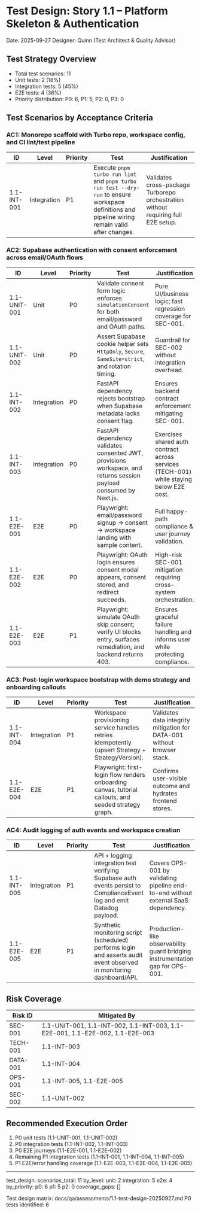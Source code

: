 # Test Design: Story 1.1 – Platform Skeleton & Authentication

Date: 2025-09-27
Designer: Quinn (Test Architect & Quality Advisor)

## Test Strategy Overview

- Total test scenarios: 11
- Unit tests: 2 (18%)
- Integration tests: 5 (45%)
- E2E tests: 4 (36%)
- Priority distribution: P0: 6, P1: 5, P2: 0, P3: 0

## Test Scenarios by Acceptance Criteria

### AC1: Monorepo scaffold with Turbo repo, workspace config, and CI lint/test pipeline

| ID             | Level       | Priority | Test | Justification |
|----------------|-------------|----------|------|---------------|
| 1.1-INT-001    | Integration | P1       | Execute `pnpm turbo run lint` and `pnpm turbo run test --dry-run` to ensure workspace definitions and pipeline wiring remain valid after changes. | Validates cross-package Turborepo orchestration without requiring full E2E setup. |

### AC2: Supabase authentication with consent enforcement across email/OAuth flows

| ID             | Level       | Priority | Test | Justification |
|----------------|-------------|----------|------|---------------|
| 1.1-UNIT-001   | Unit        | P0       | Validate consent form logic enforces `simulationConsent` for both email/password and OAuth paths. | Pure UI/business logic; fast regression coverage for SEC-001. |
| 1.1-UNIT-002   | Unit        | P0       | Assert Supabase cookie helper sets `HttpOnly`, `Secure`, `SameSite=strict`, and rotation timing. | Guardrail for SEC-002 without integration overhead. |
| 1.1-INT-002    | Integration | P0       | FastAPI dependency rejects bootstrap when Supabase metadata lacks consent flag. | Ensures backend contract enforcement mitigating SEC-001. |
| 1.1-INT-003    | Integration | P0       | FastAPI dependency validates consented JWT, provisions workspace, and returns session payload consumed by Next.js. | Exercises shared auth contract across services (TECH-001) while staying below E2E cost. |
| 1.1-E2E-001    | E2E         | P0       | Playwright: email/password signup → consent → workspace landing with sample content. | Full happy-path compliance & user journey validation. |
| 1.1-E2E-002    | E2E         | P0       | Playwright: OAuth login ensures consent modal appears, consent stored, and redirect succeeds. | High-risk SEC-001 mitigation requiring cross-system orchestration. |
| 1.1-E2E-003    | E2E         | P1       | Playwright: simulate OAuth skip consent; verify UI blocks entry, surfaces remediation, and backend returns 403. | Ensures graceful failure handling and informs user while protecting compliance. |

### AC3: Post-login workspace bootstrap with demo strategy and onboarding callouts

| ID             | Level       | Priority | Test | Justification |
|----------------|-------------|----------|------|---------------|
| 1.1-INT-004    | Integration | P1       | Workspace provisioning service handles retries idempotently (upsert Strategy + StrategyVersion). | Validates data integrity mitigation for DATA-001 without browser stack. |
| 1.1-E2E-004    | E2E         | P1       | Playwright: first-login flow renders onboarding canvas, tutorial callouts, and seeded strategy graph. | Confirms user-visible outcome and hydrates frontend stores. |

### AC4: Audit logging of auth events and workspace creation

| ID             | Level       | Priority | Test | Justification |
|----------------|-------------|----------|------|---------------|
| 1.1-INT-005    | Integration | P1       | API + logging integration test verifying Supabase auth events persist to ComplianceEvent log and emit Datadog payload. | Covers OPS-001 by validating pipeline end-to-end without external SaaS dependency. |
| 1.1-E2E-005    | E2E         | P1       | Synthetic monitoring script (scheduled) performs login and asserts audit event observed in monitoring dashboard/API. | Production-like observability guard bridging instrumentation gap for OPS-001.

## Risk Coverage

| Risk ID | Mitigated By |
|---------|--------------|
| SEC-001 | 1.1-UNIT-001, 1.1-INT-002, 1.1-INT-003, 1.1-E2E-001, 1.1-E2E-002, 1.1-E2E-003 |
| TECH-001 | 1.1-INT-003 |
| DATA-001 | 1.1-INT-004 |
| OPS-001 | 1.1-INT-005, 1.1-E2E-005 |
| SEC-002 | 1.1-UNIT-002 |

## Recommended Execution Order

1. P0 unit tests (1.1-UNIT-001, 1.1-UNIT-002)
2. P0 integration tests (1.1-INT-002, 1.1-INT-003)
3. P0 E2E journeys (1.1-E2E-001, 1.1-E2E-002)
4. Remaining P1 integration tests (1.1-INT-001, 1.1-INT-004, 1.1-INT-005)
5. P1 E2E/error handling coverage (1.1-E2E-003, 1.1-E2E-004, 1.1-E2E-005)

---

test_design:
  scenarios_total: 11
  by_level:
    unit: 2
    integration: 5
    e2e: 4
  by_priority:
    p0: 6
    p1: 5
    p2: 0
  coverage_gaps: []

Test design matrix: docs/qa/assessments/1.1-test-design-20250927.md
P0 tests identified: 6
